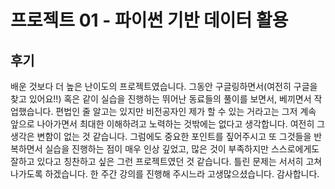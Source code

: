 # 프로젝트 01 - 파이썬 기반 데이터 활용

## 후기

배운 것보다 더 높은 난이도의 프로젝트였습니다. 그동안 구글링하면서(여전히 구글을 찾고 있어요!!) 혹은 같이 실습을 진행하는
뛰어난 동료들의 풀이를 보면서, 베끼면서 작업했습니다. 편법인 줄 알고는 있지만 비전공자인 제가 할 수 있는 거라고는 그저 계속
앞으로 나아가면서 최대한 이해하려고 노력하는 것밖에는 없다고 생각합니다. 여전히 그 생각은 변함이 없는 것 같습니다. 그럼에도
중요한 포인트를 짚어주시고 또 그것들을 반복하면서 실습을 진행하는 점이 매우 인상 깊었고, 많은 것이 부족하지만 스스로에게도
잘하고 있다고 칭찬하고 싶은 그런 프로젝트였던 것 같습니다. 틀린 문제는 서서히 고쳐나가도록 하겠습니다. 한 주간 강의를 진행해
주시느라 고생많으셨습니다. 감사합니다.
